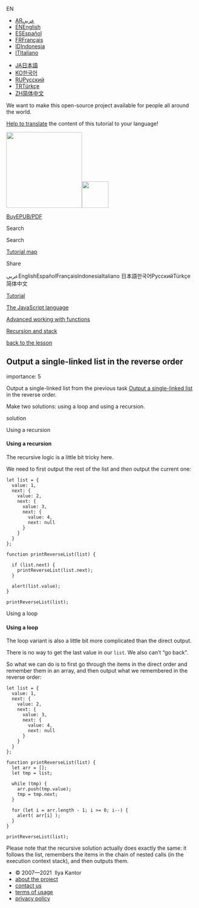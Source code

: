 EN

- <a href="https://ar.javascript.info/task/output-single-linked-list-reverse" class="supported-langs__link"><span class="supported-langs__brief">AR</span><span class="supported-langs__title">عربي</span></a>
- <a href="https://javascript.info/task/output-single-linked-list-reverse" class="supported-langs__link"><span class="supported-langs__brief">EN</span><span class="supported-langs__title">English</span></a>
- <a href="https://es.javascript.info/task/output-single-linked-list-reverse" class="supported-langs__link"><span class="supported-langs__brief">ES</span><span class="supported-langs__title">Español</span></a>
- <a href="https://fr.javascript.info/task/output-single-linked-list-reverse" class="supported-langs__link"><span class="supported-langs__brief">FR</span><span class="supported-langs__title">Français</span></a>
- <a href="https://id.javascript.info/task/output-single-linked-list-reverse" class="supported-langs__link"><span class="supported-langs__brief">ID</span><span class="supported-langs__title">Indonesia</span></a>
- <a href="https://it.javascript.info/task/output-single-linked-list-reverse" class="supported-langs__link"><span class="supported-langs__brief">IT</span><span class="supported-langs__title">Italiano</span></a>

<!-- -->

- <a href="https://ja.javascript.info/task/output-single-linked-list-reverse" class="supported-langs__link"><span class="supported-langs__brief">JA</span><span class="supported-langs__title">日本語</span></a>
- <a href="https://ko.javascript.info/task/output-single-linked-list-reverse" class="supported-langs__link"><span class="supported-langs__brief">KO</span><span class="supported-langs__title">한국어</span></a>
- <a href="https://learn.javascript.ru/task/output-single-linked-list-reverse" class="supported-langs__link"><span class="supported-langs__brief">RU</span><span class="supported-langs__title">Русский</span></a>
- <a href="https://tr.javascript.info/task/output-single-linked-list-reverse" class="supported-langs__link"><span class="supported-langs__brief">TR</span><span class="supported-langs__title">Türkçe</span></a>
- <a href="https://zh.javascript.info/task/output-single-linked-list-reverse" class="supported-langs__link"><span class="supported-langs__brief">ZH</span><span class="supported-langs__title">简体中文</span></a>

We want to make this open-source project available for people all around the world.

[Help to translate](https://javascript.info/translate) the content of this tutorial to your language!

<a href="/" class="sitetoolbar__link sitetoolbar__link_logo"><img src="/img/sitetoolbar__logo_en.svg" class="sitetoolbar__logo sitetoolbar__logo_normal" role="presentation" width="200" /><img src="/img/sitetoolbar__logo_small_en.svg" class="sitetoolbar__logo sitetoolbar__logo_small" role="presentation" width="70" /></a>

<a href="/ebook" class="buy-book-button"><span class="buy-book-button__extra-text">Buy</span>EPUB/PDF</a>

Search

Search

<a href="/tutorial/map" class="map"><span class="map__text">Tutorial map</span></a>

<span class="share-icons__title">Share</span><a href="https://twitter.com/share?url=https%3A%2F%2Fjavascript.info%2Ftask%2Foutput-single-linked-list-reverse" class="share share_tw"></a><a href="https://www.facebook.com/sharer/sharer.php?s=100&amp;p%5Burl%5D=https%3A%2F%2Fjavascript.info%2Ftask%2Foutput-single-linked-list-reverse" class="share share_fb"></a>

عربيEnglishEspañolFrançaisIndonesiaItaliano 日本語한국어РусскийTürkçe 简体中文

<a href="/" class="breadcrumbs__link"><span class="breadcrumbs__hidden-text">Tutorial</span></a>

<a href="/js" class="breadcrumbs__link"><span>The JavaScript language</span></a>

<a href="/advanced-functions" class="breadcrumbs__link"><span>Advanced working with functions</span></a>

<a href="/recursion" class="breadcrumbs__link"><span>Recursion and stack</span></a>

<a href="/recursion" class="task-single__back"><span>back to the lesson</span></a>

## Output a single-linked list in the reverse order

<span class="task__importance" title="How important is the task, from 1 to 5">importance: 5</span>

Output a single-linked list from the previous task [Output a single-linked list](/task/output-single-linked-list) in the reverse order.

Make two solutions: using a loop and using a recursion.

solution

Using a recursion

#### Using a recursion

The recursive logic is a little bit tricky here.

We need to first output the rest of the list and _then_ output the current one:

<a href="#" class="toolbar__button toolbar__button_run" title="run"></a>

<a href="#" class="toolbar__button toolbar__button_edit" title="open in sandbox"></a>

    let list = {
      value: 1,
      next: {
        value: 2,
        next: {
          value: 3,
          next: {
            value: 4,
            next: null
          }
        }
      }
    };

    function printReverseList(list) {

      if (list.next) {
        printReverseList(list.next);
      }

      alert(list.value);
    }

    printReverseList(list);

Using a loop

#### Using a loop

The loop variant is also a little bit more complicated than the direct output.

There is no way to get the last value in our `list`. We also can’t “go back”.

So what we can do is to first go through the items in the direct order and remember them in an array, and then output what we remembered in the reverse order:

<a href="#" class="toolbar__button toolbar__button_run" title="run"></a>

<a href="#" class="toolbar__button toolbar__button_edit" title="open in sandbox"></a>

    let list = {
      value: 1,
      next: {
        value: 2,
        next: {
          value: 3,
          next: {
            value: 4,
            next: null
          }
        }
      }
    };

    function printReverseList(list) {
      let arr = [];
      let tmp = list;

      while (tmp) {
        arr.push(tmp.value);
        tmp = tmp.next;
      }

      for (let i = arr.length - 1; i >= 0; i--) {
        alert( arr[i] );
      }
    }

    printReverseList(list);

Please note that the recursive solution actually does exactly the same: it follows the list, remembers the items in the chain of nested calls (in the execution context stack), and then outputs them.

- © 2007—2021  Ilya Kantor
- <a href="/about" class="page-footer__link">about the project</a>
- <a href="/about#contact-us" class="page-footer__link">contact us</a>
- <a href="/terms" class="page-footer__link">terms of usage</a>
- <a href="/privacy" class="page-footer__link">privacy policy</a>
